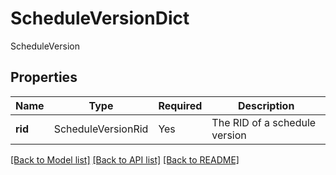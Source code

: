 # ScheduleVersionDict

ScheduleVersion

## Properties
| Name | Type | Required | Description |
| ------------ | ------------- | ------------- | ------------- |
**rid** | ScheduleVersionRid | Yes | The RID of a schedule version |


[[Back to Model list]](../../../README.md#models-v2-link) [[Back to API list]](../../../README.md#documentation-for-api-endpoints) [[Back to README]](../../../README.md)
